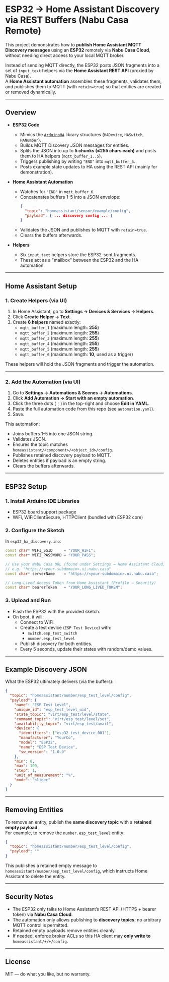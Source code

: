 # ESP32 → Home Assistant Discovery via REST Buffers (Nabu Casa Remote)

This project demonstrates how to **publish Home Assistant MQTT Discovery messages** using an **ESP32** remotely via **Nabu Casa Cloud**, without needing direct access to your local MQTT broker.  

Instead of sending MQTT directly, the ESP32 posts JSON fragments into a set of `input_text` helpers via the **Home Assistant REST API** (proxied by Nabu Casa).  
A **Home Assistant automation** assembles these fragments, validates them, and publishes them to MQTT (with `retain=true`) so that entities are created or removed dynamically.

---

## Overview

- **ESP32 Code**  
  - Mimics the [`ArduinoHA`](https://github.com/dawidchyrzynski/arduino-home-assistant) library structures (`HADevice`, `HASwitch`, `HANumber`).  
  - Builds MQTT Discovery JSON messages for entities.  
  - Splits the JSON into up to **5 chunks (≤255 chars each)** and posts them to HA helpers (`mqtt_buffer_1..5`).  
  - Triggers publishing by writing `"END"` into `mqtt_buffer_6`.  
  - Posts example state updates to HA using the REST API (mainly for demonstration).  

- **Home Assistant Automation**  
  - Watches for `"END"` in `mqtt_buffer_6`.  
  - Concatenates buffers 1–5 into a JSON envelope:  
    ```json
    {
      "topic": "homeassistant/sensor/example/config",
      "payload": { ... discovery config ... }
    }
    ```
  - Validates the JSON and publishes to MQTT with `retain=true`.  
  - Clears the buffers afterwards.  

- **Helpers**  
  - Six `input_text` helpers store the ESP32-sent fragments.  
  - These act as a "mailbox" between the ESP32 and the HA automation.  

---

## Home Assistant Setup

### 1. Create Helpers (via UI)

1. In Home Assistant, go to **Settings → Devices & Services → Helpers**.  
2. Click **Create Helper → Text**.  
3. Create **6 helpers** named exactly:  
   - `mqtt_buffer_1` (maximum length: **255**)  
   - `mqtt_buffer_2` (maximum length: **255**)  
   - `mqtt_buffer_3` (maximum length: **255**)  
   - `mqtt_buffer_4` (maximum length: **255**)  
   - `mqtt_buffer_5` (maximum length: **255**)  
   - `mqtt_buffer_6` (maximum length: **10**, used as a trigger)  

These helpers will hold the JSON fragments and trigger the automation.

---

### 2. Add the Automation (via UI)

1. Go to **Settings → Automations & Scenes → Automations**.  
2. Click **Add Automation → Start with an empty automation**.  
3. Click the three dots (⋮) in the top-right and choose **Edit in YAML**.  
4. Paste the full automation code from this repo (see `automation.yaml`).  
5. Save.  

This automation:  
- Joins buffers 1–5 into one JSON string.  
- Validates JSON.  
- Ensures the topic matches `homeassistant/<component>/<object_id>/config`.  
- Publishes retained discovery payload to MQTT.  
- Deletes entities if payload is an empty string.  
- Clears the buffers afterwards.  

---

## ESP32 Setup

### 1. Install Arduino IDE Libraries

- ESP32 board support package  
- WiFi, WiFiClientSecure, HTTPClient (bundled with ESP32 core)  

### 2. Configure the Sketch

In `esp32_ha_discovery.ino`:  

```cpp
const char* WIFI_SSID     = "YOUR_WIFI";
const char* WIFI_PASSWORD = "YOUR_PASS";

// Use your Nabu Casa URL (found under Settings → Home Assistant Cloud)
// e.g. "https://<your-subdomain>.ui.nabu.casa"
const char* serverName    = "https://<your-subdomain>.ui.nabu.casa";

// Long-Lived Access Token from Home Assistant (Profile → Security)
const char* bearerToken   = "YOUR_LONG_LIVED_TOKEN";
```


### 3. Upload and Run

- Flash the ESP32 with the provided sketch.  
- On boot, it will:  
  - Connect to WiFi.  
  - Create a test device (`ESP Test Device`) with:  
    - `switch.esp_test_switch`  
    - `number.esp_test_level`  
  - Publish discovery for both entities.  
  - Every 5 seconds, update their states with random/demo values.  

---

## Example Discovery JSON

What the ESP32 ultimately delivers (via the buffers):  

```json
{
  "topic": "homeassistant/number/esp_test_level/config",
  "payload": {
    "name": "ESP Test Level",
    "unique_id": "esp_test_level_uid",
    "state_topic": "virt/esp_test/level/state",
    "command_topic": "virt/esp_test/level/set",
    "availability_topic": "virt/esp_test/avail",
    "device": {
      "identifiers": ["esp32_test_device_001"],
      "manufacturer": "YourCo",
      "model": "ESP32",
      "name": "ESP Test Device",
      "sw_version": "1.0.0"
    },
    "min": 0,
    "max": 100,
    "step": 1,
    "unit_of_measurement": "%",
    "mode": "slider"
  }
}
```

---

## Removing Entities

To remove an entity, publish the **same discovery topic** with a **retained empty payload**.  
For example, to remove the `number.esp_test_level` entity:  

```json
{
  "topic": "homeassistant/number/esp_test_level/config",
  "payload": ""
}
```

This publishes a retained empty message to  
`homeassistant/number/esp_test_level/config`, which instructs Home Assistant to delete the entity.

---

## Security Notes

- The ESP32 only talks to Home Assistant’s REST API (HTTPS + bearer token) via **Nabu Casa Cloud**.  
- The automation only allows publishing to **discovery topics**; no arbitrary MQTT control is permitted.  
- Retained empty payloads remove entities cleanly.  
- If needed, enforce broker ACLs so this HA client may **only write to** `homeassistant/+/+/config`.  

---

## License

MIT — do what you like, but no warranty.  
